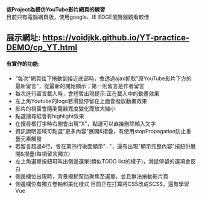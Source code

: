 **該Project為模仿YouTube影片網頁的練習**<br/>
目前只有電腦網頁版，使用google、IE EDGE瀏覽器觀看較佳
## 展示網址: https://voidjkk.github.io/YT-practice-DEMO/cp_YT.html<br/>
#### 有實作的功能:
* "每次"網頁往下捲動到接近底部時，會透過ajax抓取"原YouTube影片下方的最新留言"，從最新的開始顯示；第一則留言是作者留言<br/> 
* 每次進行留言載入時，會短暫出現提示:正在載入中的動畫效果<br/> 
* 左上角Youtube的logo若滑鼠停留在上面會撥放動畫效果<br/> 
* 影片的視窗會隨瀏覽器寬度變化而放大縮小<br/> 
* 點選搜尋框會有highlight效果<br/>
* 在搜尋框打字時右側會出現"X"，點選可以直接刪除輸入文字<br/>
* 資訊說明區域可點選"更多內容"展開&摺疊，有使用stopPropagation防止重疊元素觸發<br/>
* 若留言超過4行，會在第四行後面顯示"..."，還有出現"顯示完整內容"按鈕供展開&摺疊(每項留言獨立)<br/>
* 左上角選單按鈕可叫出側邊選單(類似TODO list的樣子)，滑鼠停留的選項會反白<br/>
* 側邊欄位出現時，背景模糊幫助聚焦至選單，並且無法捲動影片頁<br/>
* 側邊欄位有獨立卷軸和美化樣式
目前正在打算將CSS改成SCSS，還有學習Vue
